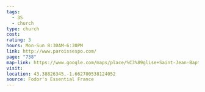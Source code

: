 ```yaml
---
tags:
  - 3S
  - church
type: church
cost: 
rating: 3
hours: Mon-Sun 8:30AM-6:30PM
link: http://www.paroissespo.com/
page: "738"
map-link: https://www.google.com/maps/place/%C3%89glise+Saint-Jean-Baptiste/@43.3882645,-1.6652733,17z/data=!3m1!4b1!4m6!3m5!1s0xd5111f16b673c15:0x1a474efdd8d83147!8m2!3d43.3882606!4d-1.6626984!16s%2Fg%2F11h1tjjvd?entry=ttu&g_ep=EgoyMDI0MTAwOS4wIKXMDSoASAFQAw%3D%3D
visit: 
location: 43.38826345,-1.662700538124052
source: Fodor's Essential France
---
```


